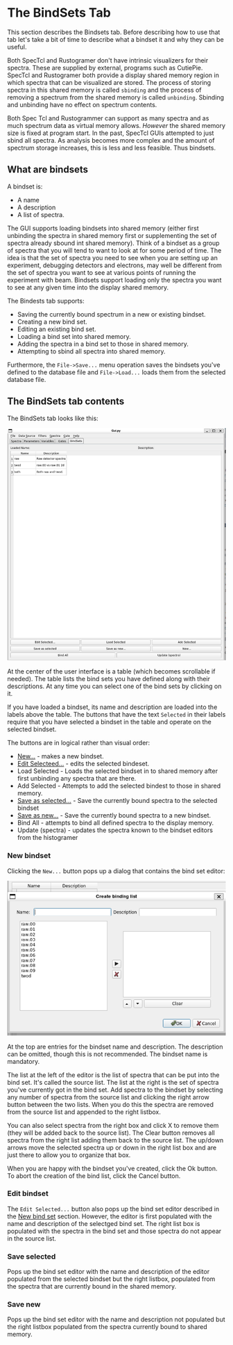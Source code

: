 # The BindSets Tab

This section describes the Bindsets tab.  Before describing how to use that tab let's take a bit of time to
describe what a bindset it and why they can be useful.

Both SpecTcl and Rustogramer don't have intrinsic visualizers for their spectra.  These are supplied by external, programs such as CutiePie.  SpecTcl and Rustogramer both provide a display shared memory region in which spectra that can be visualized are stored.   The process of storing spectra in this shared memory is called ```sbinding``` and the process of removing a spectrum from the shared memory is called ```unbinding```.  Sbinding and unbinding have no effect on spectrum contents.

Both Spec Tcl and Rustogrammer can support as many spectra and as much spectrum data as virtual memory allows.  *However*  the shared memory size is fixed at program start.  In the past, SpecTcl GUIs attempted to just sbind all spectra.  As analysis becomes more complex and the amount of spectrum storage increases, this is less and less feasible.  Thus bindsets.

## What are bindsets

 A bindset is:

 *  A name
 *  A description
 *  A list of spectra.

 The GUI supports loading bindsets into shared memory (either first unbinding the spectra in shared memory first or supplementing the set of spectra already sbound int shared memory).   Think of a bindset as a group of spectra that you will tend to want to look at for some period of time.  The idea is that the set of spectra you need to see when you are setting up an experiment, debugging detectors and electrons, may well be different from the set of spectra you want to see at various points of running the experiment with beam.  Bindsets support loading only the spectra you want to see at any given time into the display shared memory.

 The Bindests tab supports:
 *  Saving the currently bound spectrum in a new or existing bindset.
 *  Creating a new bind set.
 *  Editing an existing bind set.
 *  Loading a bind set into shared memory.
 *  Adding the spectra in a bind set to those in shared memory.
 *  Attempting to sbind all spectra into shared memory.

 Furthermore, the ```File->Save...``` menu operation saves the bindsets you've defined to the database file and ```File->Load...``` loads them from the selected database file.

 ## The BindSets tab contents

 The BindSets tab looks like this:

 ![BindSets tab contents](./images/bindsettabs.png)

 At the center of the user interface is a table (which becomes scrollable if needed).  The table lists the bind sets you have defined along with their descriptions.  At any time you
 can select one of the bind sets by clicking on it.
 
 If you have loaded a bindset, its name and description are loaded into the labels above the table.  The buttons that have the text ```Selected``` in their labels require that you have selected a bindset in the table and operate on the selected bindset.

 The buttons are in logical rather than visual order:

 * [New...](#new-bindset) - makes a new bindset.
 * [Edit Selecteed...](#edit-bindset) - edits the selected bindeset.
 * Load Selected - Loads the selected bindset in to shared memory after first unbinding any spectra that are there.
 * Add Selected - Attempts to add the selected bindest to those in shared memory.
 * [Save as selected...](#save-selected) - Save the currently bound spectra to the selected bindset
 * [Save as new...](#save-new) - Save the currently bound spectra to a new bindset.
 * Bind All - attempts to  bind all defined spectra to the display memory.
 * Update (spectra) - updates the spectra known to the bindset editors from the histogramer

 ### New bindset

Clicking the ```New...``` button pops up a dialog that contains the bind set editor:

![Bind set editor](./images/bindset-editor.png)

At the top are entries for the bindset name and description. The description can be omitted, though this is not recommended.  The bindset name is mandatory.

The list at the left of the editor is the list of spectra that can be put into the bind set. It's called the source list.  The list at the right is the set of spectra you've currently got in the bind set.  Add spectra to the bindset by selecting any number of spectra from the source list and clicking the right arrow button between the two lists.  When you do this the spectra are removed from the source list and appended to the right listbox.   

You can also select spectra from the right box and click X to remove them (they will be added 
back to the source list).  The Clear button removes all spectra from the right list adding 
them back to the source list.  The up/down arrows move the selected spectra up or down in the
right list box and are just there to allow you to organize that box.

When you are happy with the bindset you've created, click the Ok button.  To abort the creation of the bind list, click the Cancel button.

 ### Edit bindset

 The ```Edit Selected...``` button also pops up the bind set editor described in
 the [New bind set](#new-bindset) section.  However, the editor is first populated with the 
 name and description of the selectged bind set. The right list box is populated with the spectra in the bind set and those spectra do not appear in the source list.

 ### Save selected

 Pops up the bind set editor with the name and description of the editor populated from the selected bindset but the right listbox, populated from the spectra that are currently bound in the shared memory.

 ### Save new

 Pops up the bind set editor with the name and description not populated but the right listbox populated from the spectra currently bound to shared memory.

